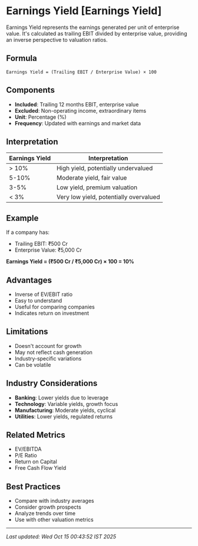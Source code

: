 # Earnings Yield [Earnings Yield]


Earnings Yield represents the earnings generated per unit of enterprise value. It's calculated as trailing EBIT divided by enterprise value, providing an inverse perspective to valuation ratios.

## Formula
```text
Earnings Yield = (Trailing EBIT / Enterprise Value) × 100
```

## Components
- **Included**: Trailing 12 months EBIT, enterprise value
- **Excluded**: Non-operating income, extraordinary items
- **Unit**: Percentage (%)
- **Frequency**: Updated with earnings and market data

## Interpretation
| Earnings Yield | Interpretation |
|----------------|----------------|
| > 10% | High yield, potentially undervalued |
| 5-10% | Moderate yield, fair value |
| 3-5% | Low yield, premium valuation |
| < 3% | Very low yield, potentially overvalued |

## Example
If a company has:
- Trailing EBIT: ₹500 Cr
- Enterprise Value: ₹5,000 Cr

**Earnings Yield = (₹500 Cr / ₹5,000 Cr) × 100 = 10%**

## Advantages
- Inverse of EV/EBIT ratio
- Easy to understand
- Useful for comparing companies
- Indicates return on investment

## Limitations
- Doesn't account for growth
- May not reflect cash generation
- Industry-specific variations
- Can be volatile

## Industry Considerations
- **Banking**: Lower yields due to leverage
- **Technology**: Variable yields, growth focus
- **Manufacturing**: Moderate yields, cyclical
- **Utilities**: Lower yields, regulated returns

## Related Metrics
- EV/EBITDA
- P/E Ratio
- Return on Capital
- Free Cash Flow Yield

## Best Practices
- Compare with industry averages
- Consider growth prospects
- Analyze trends over time
- Use with other valuation metrics

---
*Last updated: Wed Oct 15 00:43:52 IST 2025*
